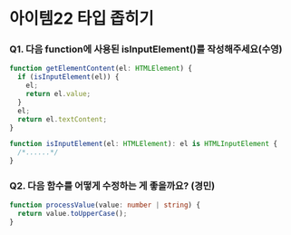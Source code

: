 # 아이템22 타입 좁히기

### Q1. 다음 function에 사용된 isInputElement()를 작성해주세요(수영)

```ts
function getElementContent(el: HTMLElement) {
  if (isInputElement(el)) {
    el;
    return el.value;
  }
  el;
  return el.textContent;
}

function isInputElement(el: HTMLElement): el is HTMLInputElement {
  /*......*/
}
```

### Q2. 다음 함수를 어떻게 수정하는 게 좋을까요? (경민)

```ts
function processValue(value: number | string) {
  return value.toUpperCase();
}
```
